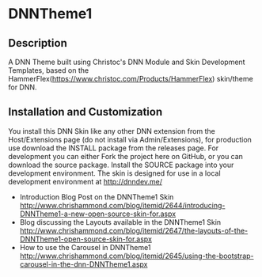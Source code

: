 DNNTheme1
==========

Description
-----------
A DNN Theme built using Christoc's DNN Module and Skin Development Templates, based on the HammerFlex(https://www.christoc.com/Products/HammerFlex) skin/theme for DNN.

Installation and Customization
------------------------------
You install this DNN Skin like any other DNN extension from the Host/Extensions page (do not install via Admin/Extensions), for production use download the INSTALL package from the releases page. For development you can either Fork the project here on GitHub, or you can download the source package. Install the SOURCE package into your development environment. The skin is designed for use in a local development environment at http://dnndev.me/ 

* Introduction Blog Post on the DNNTheme1 Skin http://www.chrishammond.com/blog/itemid/2644/introducing-DNNTheme1-a-new-open-source-skin-for.aspx
* Blog discussing the Layouts available in the DNNTheme1 Skin http://www.chrishammond.com/blog/itemid/2647/the-layouts-of-the-DNNTheme1-open-source-skin-for.aspx
* How to use the Carousel in DNNTheme1 http://www.chrishammond.com/blog/itemid/2645/using-the-bootstrap-carousel-in-the-dnn-DNNTheme1.aspx
